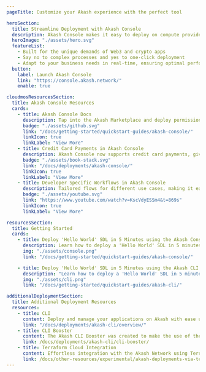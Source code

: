 ```yaml
---
pageTitle: Customize your Akash experience with the perfect tool

heroSection:
  title: Streamline Deployment with Akash Console
  description: Akash Console makes it easy to deploy on compute providers around the world. Access 1-click templates, view deployment status, and customize deployments to your specifications.
  heroImage: "./assets/hero.svg"
  featureList:
    - Built for the unique demands of Web3 and crypto apps
    - Say no to complex processes and yes to one-click deployment
    - Adapt to your business needs in real-time, ensuring optimal performance and cost efficiency
  button:
    label: Launch Akash Console
    link: "https://console.akash.network/"
    enable: true

cloudmosResourcesSection:
  title: Akash Console Resources
  cards:
    - title: Akash Console Docs
      description: Tap into the Akash Marketplace and deploy permissionlessly using one of the network’s open-source deployment tools.
      badge: "./assets/github.svg"
      link: "/docs/getting-started/quickstart-guides/akash-console/"
      linkIcon: true
      linkLabel: "View More"
    - title: Credit Card Payments in Akash Console
      description: Akash Console now supports credit card payments, giving users a seamless way to manage costs without crypto.
      badge: "./assets/book-stack.svg"
      link: "/docs/deployments/akash-console/"
      linkIcon: true
      linkLabel: "View More"
    - title: Developer Specific Workflows in Akash Console
      description: Tailored flows for different use cases, making it easier than ever to deploy, manage, and scale on Akash.
      badge: "./assets/youtube.svg"
      link: "https://www.youtube.com/watch?v=KscVdyESSm4&t=869s"
      linkIcon: true
      linkLabel: "View More"

resourcesSection:
  title: Getting Started
  cards:
    - title: Deploy 'Hello World' SDL in 5 Minutes using the Akash Console
      description: Learn how to deploy a 'Hello World' SDL in 5 minutes using the Akash Console.
      img: "./assets/console.png"
      link: "/docs/getting-started/quickstart-guides/akash-console/"

    - title: Deploy 'Hello World' SDL in 5 Minutes using the Akash CLI
      description: "Learn how to deploy a 'Hello World' SDL in 5 minutes using the Akash CLI."
      img: "./assets/cli.png"
      link: "/docs/getting-started/quickstart-guides/akash-cli/"

additionalDeploymentSection:
  title: Additional Deployment Resources
  resources:
    - title: CLI
      content: Deploy and manage your applications on Akash with ease using the Command Line Interface
      link: "/docs/deployments/akash-cli/overview/"
    - title: CLI Booster
      content: The Akash CLI Booster was created to make the use of the current command line tooling much simpler for deployments and related activities. In this guide we will review the primary capabilities of this exciting new tool.
      link: /docs/deployments/akash-cli/cli-booster/
    - title: Terraform Cloud Integration
      content: Effortless integration with the Akash Network using Terraform Cloud
      link: /docs/other-resources/experimental/akash-deployments-via-terraform/
---
```

